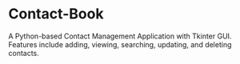 # Contact-Book
A Python-based Contact Management Application with Tkinter GUI. Features include adding, viewing, searching, updating, and deleting contacts.
